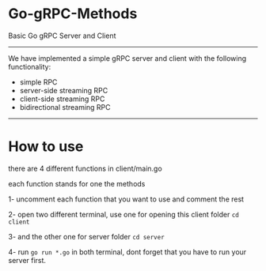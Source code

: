 # Go-gRPC-Methods
Basic Go gRPC Server and Client
___
We have implemented a simple gRPC server and client with the following functionality:

- simple RPC
- server-side streaming RPC
- client-side streaming RPC
- bidirectional streaming RPC
___
# How to use
there are 4 different functions in client/main.go

each function stands for one the methods

1- uncomment each function that you want to use and comment the rest

2- open two different terminal, use one for opening this client folder `cd client`

3- and the other one for server folder `cd server`

4- run `go run *.go` in both terminal, dont forget that you have to run your server first.
